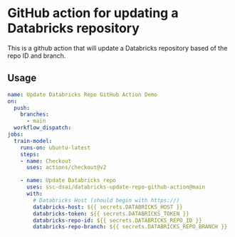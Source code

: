 # GitHub action for updating a Databricks repository

This is a github action that will update a Databricks repository based of the repo ID and branch.

## Usage

```yaml
name: Update Databricks Repo GitHub Action Demo 
on:
  push:
    branches: 
      - main
  workflow_dispatch: 
jobs:
  train-model: 
    runs-on: ubuntu-latest
    steps:
    - name: Checkout
      uses: actions/checkout@v2

    - name: Update Databricks repo
      uses: ssc-dsai/databricks-update-repo-github-action@main
      with:
        # Databricks Host (should begin with https://)
        databricks-host: ${{ secrets.DATABRICKS_HOST }}
        databricks-token: ${{ secrets.DATABRICKS_TOKEN }}
        databricks-repo-id: ${{ secrets.DATABRICKS_REPO_ID }}
        databricks-repo-branch: ${{ secrets.DATABRICKS_REPO_BRANCH }}
```